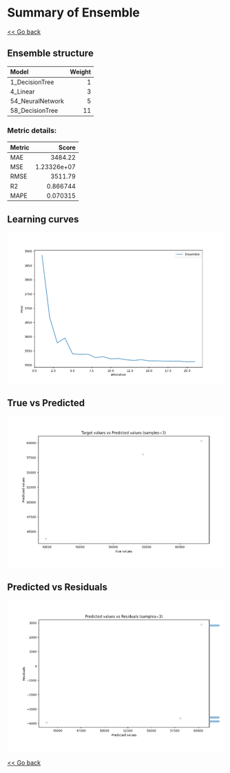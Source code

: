 # Summary of Ensemble

[<< Go back](../README.md)


## Ensemble structure
| Model            |   Weight |
|:-----------------|---------:|
| 1_DecisionTree   |        1 |
| 4_Linear         |        3 |
| 54_NeuralNetwork |        5 |
| 58_DecisionTree  |       11 |

### Metric details:
| Metric   |          Score |
|:---------|---------------:|
| MAE      | 3484.22        |
| MSE      |    1.23326e+07 |
| RMSE     | 3511.79        |
| R2       |    0.866744    |
| MAPE     |    0.070315    |



## Learning curves
![Learning curves](learning_curves.png)
## True vs Predicted

![True vs Predicted](true_vs_predicted.png)


## Predicted vs Residuals

![Predicted vs Residuals](predicted_vs_residuals.png)



[<< Go back](../README.md)
